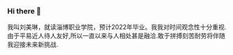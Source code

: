 ### Hi there 👋

<!--
**gabby456/gabby456** is a ✨ _special_ ✨ repository because its `README.md` (this file) appears on your GitHub profile.

Here are some ideas to get you started:

- 🔭 I’m currently working on ...
- 🌱 I’m currently learning ...
- 👯 I’m looking to collaborate on ...
- 🤔 I’m looking for help with ...
- 💬 Ask me about ...
- 📫 How to reach me: ...
- 😄 Pronouns: ...
- ⚡ Fun fact: ...
-->
我叫刘美琳，就读淄博职业学院，预计2022年毕业。我我对时间观念性十分重视.由于平易近人待人友好,所以一直以来与人相处甚是融洽.敢于拼搏刻苦耐劳将伴随我迎接未来新挑战.
